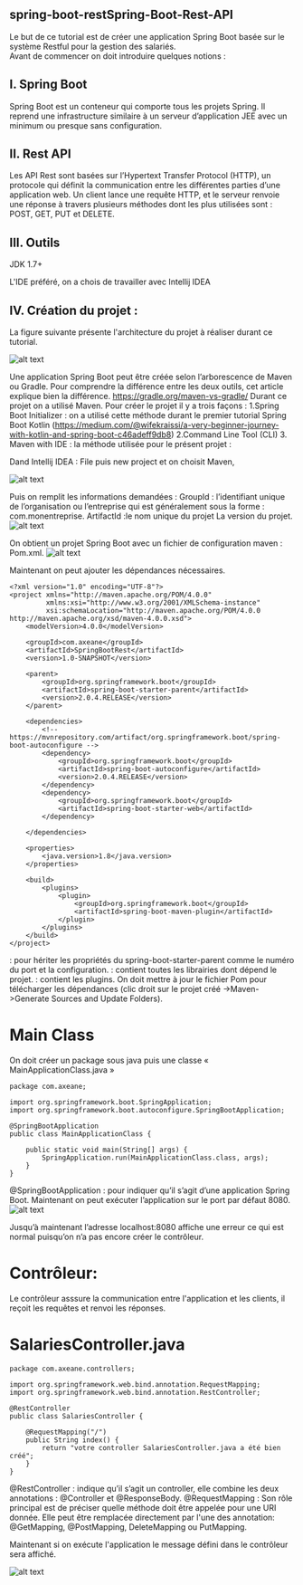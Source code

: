##  spring-boot-restSpring-Boot-Rest-API 

Le but de ce tutorial est de créer une application Spring Boot basée sur le système Restful pour la gestion des salariés.      
Avant de commencer on doit introduire quelques notions :
## I.	Spring Boot
Spring Boot est un conteneur qui comporte tous les projets Spring. Il reprend une infrastructure similaire à un serveur d’application JEE avec un minimum ou presque sans configuration.
## II.	Rest API
Les API Rest sont basées sur l’Hypertext Transfer Protocol (HTTP), un protocole qui définit la communication entre les différentes parties d’une application web. Un client lance une requête HTTP, et le serveur renvoie une réponse à travers plusieurs méthodes dont les plus utilisées sont : POST, GET, PUT et  DELETE.
## III.	Outils
JDK 1.7+

L'IDE préféré, on a chois de travailler avec Intellij IDEA

## IV.	Création du projet :

La figure suivante présente l'architecture du projet à réaliser durant ce tutorial.

   ![alt text](https://github.com/WifekRaissi/spring-boot-rest/blob/master/src/main/resources/images/architecture.PNG)

Une application Spring Boot peut être créée selon l’arborescence  de Maven ou Gradle. Pour comprendre la différence entre les deux outils, cet article explique bien la différence.
https://gradle.org/maven-vs-gradle/
Durant ce projet on a utilisé Maven.
Pour créer le projet il y a trois façons : 
1.Spring Boot Initializer : on a utilisé cette méthode durant le premier tutorial Spring Boot Kotlin    (https://medium.com/@wifekraissi/a-very-beginner-journey-with-kotlin-and-spring-boot-c46adeff9db8)
2.Command Line Tool (CLI)
3. Maven with IDE : la méthode utilisée pour le présent projet :

Dand Intellij IDEA : File puis new project et on choisit Maven,

   ![alt text](https://github.com/WifekRaissi/spring-boot-rest/blob/master/src/main/resources/images/nouveauprojet.png)

   
 Puis on remplit les informations demandées :
 GroupId : l’identifiant unique de l’organisation ou l’entreprise qui est généralement sous la forme : com.monentreprise.
 ArtifactId :le nom unique du projet
 La version du projet.
      ![alt text](https://github.com/WifekRaissi/spring-boot-rest/blob/master/src/main/resources/images/2.png)

On obtient un projet Spring Boot avec un fichier de configuration maven : Pom.xml.
      ![alt text](https://github.com/WifekRaissi/spring-boot-rest/blob/master/src/main/resources/images/3.png)

 
Maintenant on peut ajouter les dépendances nécessaires.
```
<?xml version="1.0" encoding="UTF-8"?>
<project xmlns="http://maven.apache.org/POM/4.0.0"
         xmlns:xsi="http://www.w3.org/2001/XMLSchema-instance"
         xsi:schemaLocation="http://maven.apache.org/POM/4.0.0 http://maven.apache.org/xsd/maven-4.0.0.xsd">
    <modelVersion>4.0.0</modelVersion>

    <groupId>com.axeane</groupId>
    <artifactId>SpringBootRest</artifactId>
    <version>1.0-SNAPSHOT</version>

    <parent>
        <groupId>org.springframework.boot</groupId>
        <artifactId>spring-boot-starter-parent</artifactId>
        <version>2.0.4.RELEASE</version>
    </parent>

    <dependencies>
        <!-- https://mvnrepository.com/artifact/org.springframework.boot/spring-boot-autoconfigure -->
        <dependency>
            <groupId>org.springframework.boot</groupId>
            <artifactId>spring-boot-autoconfigure</artifactId>
            <version>2.0.4.RELEASE</version>
        </dependency>
        <dependency>
            <groupId>org.springframework.boot</groupId>
            <artifactId>spring-boot-starter-web</artifactId>
        </dependency>

    </dependencies>

    <properties>
        <java.version>1.8</java.version>
    </properties>

    <build>
        <plugins>
            <plugin>
                <groupId>org.springframework.boot</groupId>
                <artifactId>spring-boot-maven-plugin</artifactId>
            </plugin>
        </plugins>
    </build>
</project>

```


<parent> : pour hériter les propriétés du spring-boot-starter-parent comme le numéro du port  et la configuration.
<dependencies> : contient toutes les librairies dont dépend le projet.
<build> : contient les plugins.
On doit mettre à jour le fichier Pom pour télécharger les dépendances (clic droit sur le projet créé ->Maven->Generate Sources and Update Folders).

# Main Class 
On doit créer un package sous java puis une classe « MainApplicationClass.java »
```
package com.axeane;

import org.springframework.boot.SpringApplication;
import org.springframework.boot.autoconfigure.SpringBootApplication;

@SpringBootApplication
public class MainApplicationClass {

    public static void main(String[] args) {
        SpringApplication.run(MainApplicationClass.class, args);
    }
}
```
@SpringBootApplication : pour indiquer qu’il s’agit d’une application Spring Boot.
Maintenant on peut exécuter l’application sur le port par défaut 8080. 
               ![alt text](https://github.com/WifekRaissi/spring-boot-rest/blob/master/src/main/resources/images/4.png)

Jusqu’à maintenant l’adresse localhost:8080 affiche une erreur ce qui est normal puisqu’on n’a pas encore créer le contrôleur. 

# Contrôleur:
Le contrôleur asssure la communication entre l'application et les clients, il reçoit les requêtes  et renvoi les réponses.

# SalariesController.java
```
package com.axeane.controllers;

import org.springframework.web.bind.annotation.RequestMapping;
import org.springframework.web.bind.annotation.RestController;

@RestController
public class SalariesController {

    @RequestMapping("/")
    public String index() {
        return "votre controller SalariesController.java a été bien créé";
    }
}
```


@RestController : indique qu’il s’agit un controller, elle combine les deux annotations : @Controller et @ResponseBody.
@RequestMapping : Son rôle principal est de préciser quelle méthode doit être appelée pour une URI donnée. Elle peut être remplacée directement par l'une des annotation: @GetMapping, @PostMapping, DeleteMapping ou PutMapping.

Maintenant si on exécute l'application le message défini dans le contrôleur sera affiché.

   ![alt text](https://github.com/WifekRaissi/spring-boot-rest/blob/master/src/main/resources/images/5.png)





 
 






